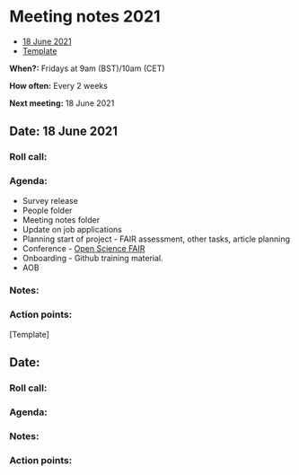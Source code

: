 # Meeting notes 2021

* [18 June 2021](#date-18-june-2021)
* [Template](#template-date-dd-month-yyyy)

**When?:** Fridays at 9am (BST)/10am (CET)

**How often:** Every 2 weeks

**Next meeting:**  18 June 2021



## Date: 18 June 2021

### Roll call:

### Agenda:
* Survey release
* People folder
* Meeting notes folder
* Update on job applications
* Planning start of project - FAIR assessment, other tasks, article planning
* Conference - [Open Science FAIR](https://www.opensciencefair.eu/)
* Onboarding - Github training material.
* AOB

### Notes:

### Action points:



[Template]
## Date: 

### Roll call:

### Agenda:

### Notes:

### Action points:
